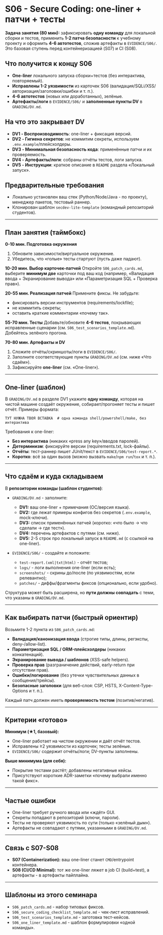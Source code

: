 # S06 - Secure Coding: one-liner + патчи + тесты

**Задача занятия (80 мин):**
зафиксировать **одну команду** для локальной сборки и тестов, применить **1-2 патча безопасности** к учебному проекту и оформить **4-6 автотестов**, сложив артефакты в `EVIDENCE/S06/`. Это базовая ступень перед контейнеризацией (S07) и CI (S08).

## Что получится к концу S06

* **One-liner** локального запуска сборки+тестов (без интерактива, повторяемый).
* **Исправлены 1-2 уязвимости** из карточек S06 (валидация/SQLi/XSS/авторизация/заголовки/ошибки и т. п.).
* **4-6 автотестов** (новых или доработанных), зелёные.
* **Артефакты/логи** в `EVIDENCE/S06/` и **заполненные пункты DV** в `GRADING/DV.md`.

## На что это закрывает DV

* **DV1 - Воспроизводимость**: one-liner + фиксация версий.
* **DV2 - Гигиена секретов**: не коммитим секреты, используем `.env.example`/плейсхолдеры.
* **DV3 - Минимальная безопасность кода**: применённые патчи и их проверяемость.
* **DV4 - Артефакты/логи**: собраны отчёты тестов, логи запуска.
* **DV5 - Инструкции**: краткое описание в `README` раздела «Локальный запуск».

## Предварительные требования

* Локально установлен ваш стек (Python/Node/Java - по проекту), менеджер пакетов, тестовый раннер.
* Клонирован шаблон `secdev-lite-template` (командный репозиторий студентов).

---

## План занятия (таймбокс)

**0-10 мин. Подготовка окружения**

1. Обновите зависимости/виртуальное окружение.
2. Убедитесь, что «голые» тесты стартуют (пусть даже падают).

**10-20 мин. Выбор карточек-патчей**
Откройте `S06_patch_cards.md`, выберите **минимум две** карточки под ваш код (например, «Валидация ввода + Экранирование вывода» или «Параметризация SQL + Проверка прав»).

**20-55 мин. Реализация патчей**
Примените фиксы. Не забудьте:

* фиксировать версии инструментов (requirements/lockfile);
* не коммитить секреты;
* оставить краткие комментарии «почему так».

**55-70 мин. Тесты**
Добавьте/обновите **4-6 тестов**, покрывающих исправленные сценарии (см. `S06_test_scenarios_template.md`). Добейтесь зелёного прогона.

**70-80 мин. Артефакты и DV**

1. Сложите отчёты/скриншоты/логи в `EVIDENCE/S06/`.
2. Заполните соответствующие пункты `GRADING/DV.md` (см. ниже «Что сдаём»).
3. Зафиксируйте **one-liner** (см. «One-liner»).

---

## One-liner (шаблон)

В `GRADING/DV.md` в разделе DV1 укажите **одну команду**, которая на чистой машине создаёт окружение, собирает/прогоняет тесты и пишет отчёт. Примеры формата:

```text
ТУТ НУЖНА ТВОЯ ВСТАВКА  # одна команда shell/powershell/make, без интерактива
```

Требования к one-liner:

* **Без интерактива** (никаких «press any key»/вводов паролей).
* **Детерминизм**: фиксируйте версии (requirements.txt, lock-файлы).
* **Отчёты**: тест-раннер пишет JUnit/текст в `EVIDENCE/S06/test-report.*`.
* **Коротко**: всё за один вызов (можно вызвать `make`/`npm run`/`tox` и т. п.).

---

## Что сдаём и куда складываем

В **репозитории команды (шаблон студентов)**:

* `GRADING/DV.md` - заполните:

  * **DV1:** ваш one-liner + примечания (ОС/версия языка).
  * **DV2:** где лежат примеры конфигов без секретов (`.env.example`, mock-ключи).
  * **DV3:** список применённых патчей (коротко: «что было → что сделали → где тест»).
  * **DV4:** перечень артефактов с путями (см. ниже).
  * **DV5:** 2-5 строк про локальный запуск в `README.md` (с ссылкой на one-liner).

* `EVIDENCE/S06/` - создайте и положите:

  * `test-report.(xml|txt|html)` - отчёт тестов;
  * `logs/` - логи выполнения one-liner (если есть);
  * `screenshots/` - скрины до/после (по уязвимостям, если релевантно);
  * `patches/` - диффы/фрагменты фиксов (опционально, если удобно).

Структура может быть расширена, но **пути должны совпадать** с теми, что указаны в `GRADING/DV.md`.

---

## Как выбирать патчи (быстрый ориентир)

Возьмите 1-2 пункта из `S06_patch_cards.md`:

* **Валидация/канонизация ввода** (строгие типы, длины, регэкспы, deny-/allow-list).
* **Параметризация SQL / ORM-плейсхолдеры** (никаких конкатенаций).
* **Экранирование вывода / шаблонов** (XSS-safe helpers).
* **Проверка прав** (разграничение действий, early-return при отсутствии прав).
* **Ошибки/логирование** (без утечки чувствительных данных в сообщения/трейсы).
* **Безопасные заголовки** (для веб-слоя: CSP, HSTS, X-Content-Type-Options и т. п.).

Каждый патч должен иметь **проверяемость тестом** (позитив/негатив).

---

## Критерии «готово»

**Минимум (★1, базовый):**

* One-liner работает на чистом окружении и даёт отчёт тестов.
* Исправлены ≥2 уязвимости из карточек; тесты зелёные.
* `EVIDENCE/S06/` содержит отчёты/логи; DV-пункты заполнены.

**Выше минимума (для себя):**

* Покрытие тестами растёт; добавлены негативные кейсы.
* Присутствуют короткие ADR-заметки «почему выбрали именно такой фикс».

---

## Частые ошибки

* One-liner требует ручного ввода или «ждёт» GUI.
* Секреты попадают в репозиторий (ключи, пароли).
* Тесты не проверяют уязвимость по сути (только «зелёный дым»).
* Артефакты не совпадают с путями, указанными в `GRADING/DV.md`.

---

## Связь с S07-S08

* **S07 (Containerization):** ваш one-liner станет `CMD`/entrypoint контейнера.
* **S08 (CI/CD Minimal):** тот же one-liner ляжет в job CI (build+test), а артефакты - в артефакты пайплайна.

---

## Шаблоны из этого семинара

* `S06_patch_cards.md` - набор типовых фиксов.
* `S06_secure_coding_checklist_template.md` - чек-лист исправлений.
* `S06_test_scenarios_template.md` - заготовка тест-кейсов.
* `S06_one_liner_template.md` - шаблон формулировки «одной команды».
